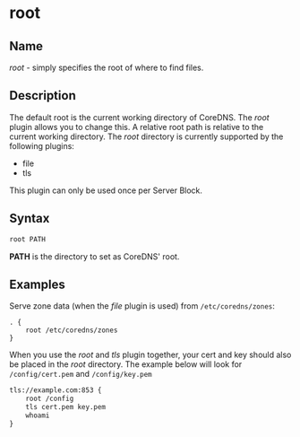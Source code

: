 # root

## Name

*root* - simply specifies the root of where to find files. 

## Description

The default root is the current working directory of CoreDNS. The *root* plugin allows you to change
this. A relative root path is relative to the current working directory. 
The *root* directory is currently supported by the following plugins:

* file
* tls

This plugin can only be used once per Server Block. 

## Syntax

~~~ txt
root PATH
~~~

**PATH** is the directory to set as CoreDNS' root.

## Examples

Serve zone data (when the *file* plugin is used) from `/etc/coredns/zones`:

~~~ corefile
. {
    root /etc/coredns/zones
}
~~~

When you use the *root* and *tls* plugin together, your cert and key should also be placed in the *root* directory.
The example below will look for `/config/cert.pem` and `/config/key.pem`

~~~ txt
tls://example.com:853 {
    root /config
    tls cert.pem key.pem
    whoami
}
~~~
